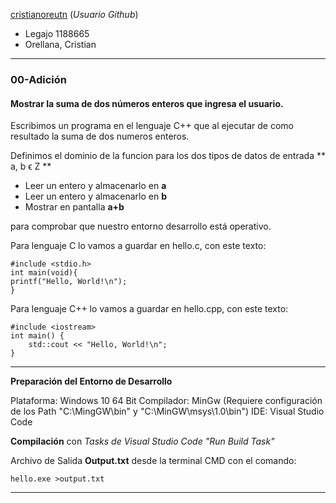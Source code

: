 [cristianoreutn](https://github.com/cristianoreutn)  (_Usuario Github_)
* Legajo 1188665
* Orellana, Cristian
---
### 00-Adición
#### Mostrar la suma de dos números enteros que ingresa el usuario.
Escribimos un programa en el lenguaje C++ que al ejecutar de como resultado la suma de dos numeros enteros.

Definimos el dominio de la funcion para los dos tipos de datos de entrada ** a, b ϵ Z **

* Leer un entero y almacenarlo en **a**
* Leer un entero y almacenarlo en **b**
* Mostrar en pantalla **a+b**


para comprobar que nuestro entorno 
desarrollo está operativo.

Para lenguaje C lo vamos a guardar en hello.c, con este texto:

    #include <stdio.h>
    int main(void){
    printf("Hello, World!\n");
    }
   Para lenguaje C++ lo vamos a guardar en hello.cpp, con este texto:

    #include <iostream>
    int main() {
        std::cout << "Hello, World!\n";
    }
    
---

**Preparación del Entorno de Desarrollo**

Plataforma: Windows 10 64 Bit 
Compilador: MinGw (Requiere configuración de los Path "C:\MingGW\bin" y "C:\MinGW\msys\1.0\bin")
IDE: Visual Studio Code

**Compilación** con *Tasks de Visual Studio Code "Run Build Task"*

Archivo de Salida **Output.txt** desde la terminal CMD con el comando:

    hello.exe >output.txt
    
---
